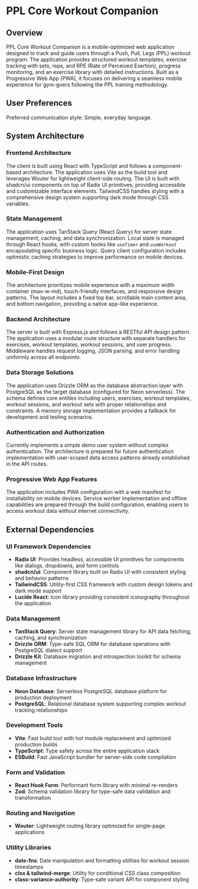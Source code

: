 # PPL Core Workout Companion

## Overview

PPL Core Workout Companion is a mobile-optimized web application designed to track and guide users through a Push, Pull, Legs (PPL) workout program. The application provides structured workout templates, exercise tracking with sets, reps, and RPE (Rate of Perceived Exertion), progress monitoring, and an exercise library with detailed instructions. Built as a Progressive Web App (PWA), it focuses on delivering a seamless mobile experience for gym-goers following the PPL training methodology.

## User Preferences

Preferred communication style: Simple, everyday language.

## System Architecture

### Frontend Architecture
The client is built using React with TypeScript and follows a component-based architecture. The application uses Vite as the build tool and leverages Wouter for lightweight client-side routing. The UI is built with shadcn/ui components on top of Radix UI primitives, providing accessible and customizable interface elements. TailwindCSS handles styling with a comprehensive design system supporting dark mode through CSS variables.

### State Management
The application uses TanStack Query (React Query) for server state management, caching, and data synchronization. Local state is managed through React hooks, with custom hooks like `useTimer` and `useWorkout` encapsulating specific business logic. Query client configuration includes optimistic caching strategies to improve performance on mobile devices.

### Mobile-First Design
The architecture prioritizes mobile experience with a maximum width container (max-w-md), touch-friendly interfaces, and responsive design patterns. The layout includes a fixed top bar, scrollable main content area, and bottom navigation, providing a native app-like experience.

### Backend Architecture
The server is built with Express.js and follows a RESTful API design pattern. The application uses a modular route structure with separate handlers for exercises, workout templates, workout sessions, and user progress. Middleware handles request logging, JSON parsing, and error handling uniformly across all endpoints.

### Data Storage Solutions
The application uses Drizzle ORM as the database abstraction layer with PostgreSQL as the target database (configured for Neon serverless). The schema defines core entities including users, exercises, workout templates, workout sessions, and workout sets with proper relationships and constraints. A memory storage implementation provides a fallback for development and testing scenarios.

### Authentication and Authorization
Currently implements a simple demo user system without complex authentication. The architecture is prepared for future authentication implementation with user-scoped data access patterns already established in the API routes.

### Progressive Web App Features
The application includes PWA configuration with a web manifest for installability on mobile devices. Service worker implementation and offline capabilities are prepared through the build configuration, enabling users to access workout data without internet connectivity.

## External Dependencies

### UI Framework Dependencies
- **Radix UI**: Provides headless, accessible UI primitives for components like dialogs, dropdowns, and form controls
- **shadcn/ui**: Component library built on Radix UI with consistent styling and behavior patterns
- **TailwindCSS**: Utility-first CSS framework with custom design tokens and dark mode support
- **Lucide React**: Icon library providing consistent iconography throughout the application

### Data Management
- **TanStack Query**: Server state management library for API data fetching, caching, and synchronization
- **Drizzle ORM**: Type-safe SQL ORM for database operations with PostgreSQL dialect support
- **Drizzle Kit**: Database migration and introspection toolkit for schema management

### Database Infrastructure
- **Neon Database**: Serverless PostgreSQL database platform for production deployment
- **PostgreSQL**: Relational database system supporting complex workout tracking relationships

### Development Tools
- **Vite**: Fast build tool with hot module replacement and optimized production builds
- **TypeScript**: Type safety across the entire application stack
- **ESBuild**: Fast JavaScript bundler for server-side code compilation

### Form and Validation
- **React Hook Form**: Performant form library with minimal re-renders
- **Zod**: Schema validation library for type-safe data validation and transformation

### Routing and Navigation
- **Wouter**: Lightweight routing library optimized for single-page applications

### Utility Libraries
- **date-fns**: Date manipulation and formatting utilities for workout session timestamps
- **clsx & tailwind-merge**: Utility for conditional CSS class composition
- **class-variance-authority**: Type-safe variant API for component styling